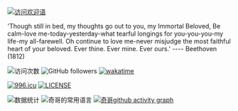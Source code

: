 [![访问欢迎语](https://readme-typing-svg.herokuapp.com?size=24&duration=5550&color=171A9AFD&center=true&vCenter=true&width=500&height=70&lines=%E7%8E%AB%E7%91%B0%E6%9C%89%E7%8E%AB%E7%91%B0%E7%9A%84%E8%8A%B1%E6%B5%B7%EF%BC%8C%E8%94%B7%E8%96%87%E6%9C%89%E8%94%B7%E8%96%87%E7%9A%84%E7%AA%97%E5%8F%B0%E3%80%82)](https://git.io/typing-svg)

'Though still in bed, my thoughts go out to you, my Immortal Beloved, 
Be calm-love me-today-yesterday-what tearful longings for you-you-you-my life-my all-farewell. 
Oh continue to love me-never misjudge the most faithful heart of your beloved. Ever thine. Ever mine. Ever ours.'
                                                                 ---- Beethoven (1812)

![访问次数](https://visitor-badge.glitch.me/badge?page_id=Geek-monk) ![GitHub followers](https://img.shields.io/github/followers/Geek-monk?style=social) [![wakatime](https://wakatime.com/badge/user/c71469ab-ac59-4269-bfe4-f9200c6b151d.svg)](https://wakatime.com/@c71469ab-ac59-4269-bfe4-f9200c6b151d)

[![996.icu](https://img.shields.io/badge/link-996.icu-red.svg)](https://996.icu) [![LICENSE](https://img.shields.io/badge/license-Anti%20996-blue.svg)](https://github.com/996icu/996.ICU/blob/master/LICENSE)

![数据统计](https://metrics.lecoq.io/Geek-monk?template=classic&config.timezone=Asia%2FShanghai)
![奇哥的常用语言](https://github-readme-stats.vercel.app/api/top-langs/?username=Geek-monk&layout=Demo&hide_border=true&langs_count=5)
[![奇哥github activity graph](https://activity-graph.herokuapp.com/graph?username=Geek-monk)](https://github.com/ashutosh00710/github-readme-activity-graph)
